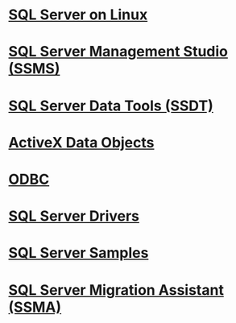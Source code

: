 #  [SQL Server on Linux](./linux/TOC.md)
#  [SQL Server Management Studio (SSMS)](./ssms/TOC.md)
#  [SQL Server Data Tools (SSDT)](./ssdt/TOC.md)
#  [ActiveX Data Objects](./ado/TOC.md)
#  [ODBC](./odbc/TOC.md)
#  [SQL Server Drivers](./connect/TOC.md)
#  [SQL Server Samples](./sample/TOC.md)
#  [SQL Server Migration Assistant (SSMA)](./ssma/TOC.md)

